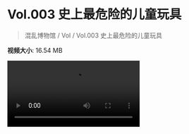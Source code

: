 # Vol.003 史上最危险的儿童玩具

> 混乱博物馆 / Vol / Vol.003 史上最危险的儿童玩具

**视频大小**: 16.54 MB

<div class="video"><video src="https://file.hsyhx.top/archive/混乱博物馆/Vol/003.mp4" controls preload>🤔 您的浏览器不支持 video 标签</video></div>